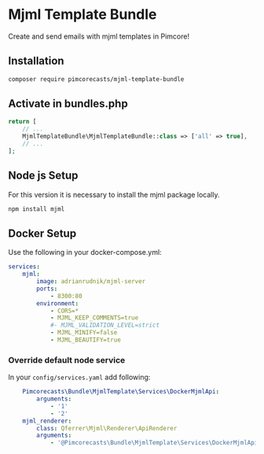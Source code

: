 # Mjml Template Bundle
Create and send emails with mjml templates in Pimcore!

## Installation
```bash
composer require pimcorecasts/mjml-template-bundle
```

## Activate in bundles.php
```php
return [
    // ...
    MjmlTemplateBundle\MjmlTemplateBundle::class => ['all' => true],
    // ...
];
```

## Node js Setup
For this version it is necessary to install the mjml package locally.
```bash
npm install mjml
```

## Docker Setup
Use the following in your docker-compose.yml:
```yaml
services:
    mjml:
        image: adrianrudnik/mjml-server
        ports:
            - 8300:80
        environment:
            - CORS=*
            - MJML_KEEP_COMMENTS=true
            #- MJML_VALIDATION_LEVEL=strict
            - MJML_MINIFY=false
            - MJML_BEAUTIFY=true
```
### Override default node service
In your `config/services.yaml` add following:
```yaml
    Pimcorecasts\Bundle\MjmlTemplate\Services\DockerMjmlApi:
        arguments:
            - '1'
            - '2'
    mjml_renderer:
        class: Qferrer\Mjml\Renderer\ApiRenderer
        arguments:
            - '@Pimcorecasts\Bundle\MjmlTemplate\Services\DockerMjmlApi'
```

